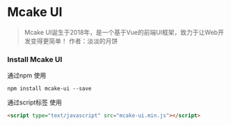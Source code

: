 # Mcake UI

> Mcake UI诞生于2018年，是一个基于Vue的前端UI框架，致力于让Web开发变得更简单！
> 作者：淡淡的月饼


### Install Mcake UI

通过npm 使用
```
npm install mcake-ui --save
```
通过script标签 使用
```html
<script type="text/javascript" src="mcake-ui.min.js"></script>
```